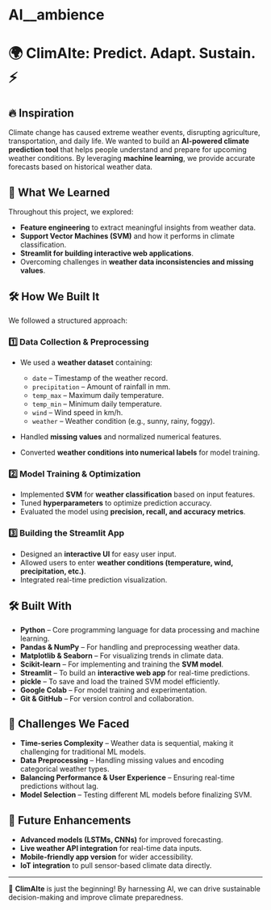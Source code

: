 # AI__ambience
# 🌍 ClimAIte: Predict. Adapt. Sustain. ⚡

## 🔥 Inspiration  
Climate change has caused extreme weather events, disrupting agriculture, transportation, and daily life. We wanted to build an **AI-powered climate prediction tool** that helps people understand and prepare for upcoming weather conditions. By leveraging **machine learning**, we provide accurate forecasts based on historical weather data.

## 🧠 What We Learned  
Throughout this project, we explored:  
- **Feature engineering** to extract meaningful insights from weather data.  
- **Support Vector Machines (SVM)** and how it performs in climate classification.  
- **Streamlit for building interactive web applications**.  
- Overcoming challenges in **weather data inconsistencies and missing values**.

## 🛠️ How We Built It  
We followed a structured approach:  

### **1️⃣ Data Collection & Preprocessing**  
- We used a **weather dataset** containing:  
  - `date` – Timestamp of the weather record.  
  - `precipitation` – Amount of rainfall in mm.  
  - `temp_max` – Maximum daily temperature.  
  - `temp_min` – Minimum daily temperature.  
  - `wind` – Wind speed in km/h.  
  - `weather` – Weather condition (e.g., sunny, rainy, foggy).  

- Handled **missing values** and normalized numerical features.  
- Converted **weather conditions into numerical labels** for model training.  

### **2️⃣ Model Training & Optimization**  
- Implemented **SVM** for **weather classification** based on input features.  
- Tuned **hyperparameters** to optimize prediction accuracy.  
- Evaluated the model using **precision, recall, and accuracy metrics**.

### **3️⃣ Building the Streamlit App**  
- Designed an **interactive UI** for easy user input.  
- Allowed users to enter **weather conditions (temperature, wind, precipitation, etc.)**.  
- Integrated real-time prediction visualization.

## 🛠️ Built With  
- **Python** – Core programming language for data processing and machine learning.  
- **Pandas & NumPy** – For handling and preprocessing weather data.  
- **Matplotlib & Seaborn** – For visualizing trends in climate data.  
- **Scikit-learn** – For implementing and training the **SVM model**.  
- **Streamlit** – To build an **interactive web app** for real-time predictions.  
- **pickle** – To save and load the trained SVM model efficiently.  
- **Google Colab** – For model training and experimentation.  
- **Git & GitHub** – For version control and collaboration.  

## 🚧 Challenges We Faced  
- **Time-series Complexity** – Weather data is sequential, making it challenging for traditional ML models.  
- **Data Preprocessing** – Handling missing values and encoding categorical weather types.  
- **Balancing Performance & User Experience** – Ensuring real-time predictions without lag.  
- **Model Selection** – Testing different ML models before finalizing SVM.

## 🚀 Future Enhancements  
- **Advanced models (LSTMs, CNNs)** for improved forecasting.  
- **Live weather API integration** for real-time data inputs.  
- **Mobile-friendly app version** for wider accessibility.  
- **IoT integration** to pull sensor-based climate data directly.  

---

🌱 **ClimAIte** is just the beginning! By harnessing AI, we can drive sustainable decision-making and improve climate preparedness.  

